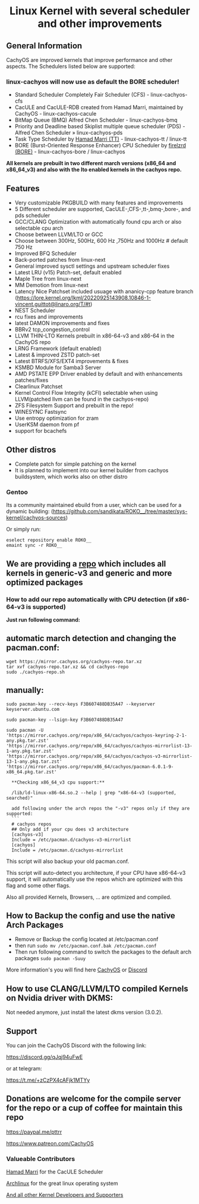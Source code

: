 # <center>Linux Kernel with several scheduler and other improvements</center>

## General Information

CachyOS are improved kernels that improve performance and other aspects. The Schedulers listed below are supported:

### linux-cachyos will now use as default the BORE scheduler!

- Standard Scheduler Completely Fair Scheduler (CFS) - linux-cachyos-cfs
- CacULE and CacULE-RDB created from Hamad Marri, maintained by CachyOS - linux-cachyos-cacule
- BitMap Queue (BMQ) Alfred Chen Scheduler - linux-cachyos-bmq
- Priority and Deadline based Skiplist multiple queue scheduler (PDS) - Alfred Chen Scheduler » linux-cachyos-pds
- Task Type Scheduler by [Hamad Marri (TT)](https://github.com/hamadmarri/TT-CPU-Scheduler) - linux-cachyos-tt / linux-tt
- BORE (Burst-Oriented Response Enhancer) CPU Scheduler by [firelzrd (BORE)](https://github.com/firelzrd/bore-scheduler) - linux-cachyos-bore / linux-cachyos

**All kernels are prebuilt in two different march versions (x86_64 and x86_64_v3) and also with the lto enabled kernels in the cachyos repo.**

## Features

- Very customizable PKGBUILD with many features and improvements
- 5 Different scheduler are supported, CacULE-,CFS-,tt-,bmq-,bore-, and pds scheduler
- GCC/CLANG Optimization with automatically found cpu arch or also selectable cpu arch
- Choose between LLVM/LTO or GCC
- Choose between 300Hz, 500Hz, 600 Hz ,750Hz and 1000Hz # default 750 Hz
- Improved BFQ Scheduler
- Back-ported patches from linux-next
- General improved sysctl settings and upstream scheduler fixes
- Latest LRU (v15) Patch-set, default enabled
- Maple Tree from linux-next
- MM Demotion from linux-next
- Latency Nice Patchset included usuage with ananicy-cpp feature branch (https://lore.kernel.org/lkml/20220925143908.10846-1-vincent.guittot@linaro.org/T/#t)
- NEST Scheduler
- rcu fixes and improvements
- latest DAMON improvements and fixes
- BBRv2 tcp_congestion_control
- LLVM THIN-LTO Kernels prebuilt in x86-64-v3 and x86-64 in the CachyOS repo
- LRNG Framework (default enabled)
- Latest & improved ZSTD patch-set
- Latest BTRFS/XFS/EXT4 improvements & fixes
- KSMBD Module for Samba3 Server
- AMD PSTATE EPP Driver enabled by default and with enhancements patches/fixes
- Clearlinux Patchset
- Kernel Control Flow Integrity (kCFI) selectable when using LLVM(patched llvm can be found in the cachyos-repo)
- ZFS Filesystem Support and prebuilt in the repo!
- WINESYNC Fastsync
- Use entropy optimization for zram
- UserKSM daemon from pf
- support for bcachefs

## Other distros

- Complete patch for simple patching on the kernel
- It is planned to implement into our kernel builder from cachyos buildsystem, which works also on other distro

### Gentoo

Its a community maintained ebuild from a user, which can be used for a dynamic building:
(https://github.com/sandikata/ROKO__/tree/master/sys-kernel/cachyos-sources)

Or simply run:

```
eselect repository enable ROKO__
emaint sync -r ROKO__
```

## We are providing a [repo](https://mirror.cachyos.org/) which includes all kernels in generic-v3 and generic and more optimized packages

### How to add our repo automatically with CPU detection (if x86-64-v3 is supported)

**Just run following command:**

## **automatic march detection and changing the pacman.conf:**

```
wget https://mirror.cachyos.org/cachyos-repo.tar.xz
tar xvf cachyos-repo.tar.xz && cd cachyos-repo
sudo ./cachyos-repo.sh
```

## **manually**:

````
sudo pacman-key --recv-keys F3B607488DB35A47 --keyserver keyserver.ubuntu.com

sudo pacman-key --lsign-key F3B607488DB35A47

sudo pacman -U 'https://mirror.cachyos.org/repo/x86_64/cachyos/cachyos-keyring-2-1-any.pkg.tar.zst' 'https://mirror.cachyos.org/repo/x86_64/cachyos/cachyos-mirrorlist-13-1-any.pkg.tar.zst' 'https://mirror.cachyos.org/repo/x86_64/cachyos/cachyos-v3-mirrorlist-13-1-any.pkg.tar.zst' 'https://mirror.cachyos.org/repo/x86_64/cachyos/pacman-6.0.1-9-x86_64.pkg.tar.zst'

  **Checking x86_64_v3 cpu support:**

  /lib/ld-linux-x86-64.so.2 --help | grep "x86-64-v3 (supported, searched)"

  add following under the arch repos the "-v3" repos only if they are supported:
  ```
  # cachyos repos
  ## Only add if your cpu does v3 architecture
  [cachyos-v3]
  Include = /etc/pacman.d/cachyos-v3-mirrorlist
  [cachyos]
  Include = /etc/pacman.d/cachyos-mirrorlist
  ````

This script will also backup your old pacman.conf.

This script will auto-detect you architecture, if your CPU have x86-64-v3 support, it will automatically use the repos which are optimized with this flag and some other flags.

Also all provided Kernels, Browsers, ... are optimized and compiled.

## How to Backup the config and use the native Arch Packages

- Remove or Backup the config located at /etc/pacman.conf
- then run `sudo mv /etc/pacman.conf.bak /etc/pacman.conf`
- Then run following command to switch the packages to the default arch packages `sudo pacman -Suuy`


More information's you will find here [CachyOS](https://github.com/cachyos) or [Discord](https://discord.gg/k39qfrxPNa) 

## How to use CLANG/LLVM/LTO compiled Kernels on Nvidia driver with DKMS:

Not needed anymore, just install the latest dkms version (3.0.2).

## Support

You can join the CachyOS Discord with the following link:

<https://discord.gg/qJqj94uFwE>

or at telegram:

<https://t.me/+zCzPX4cAFjk1MTYy>

## Donations are welcome for the compile server for the repo or a cup of coffee for maintain this repo

<https://paypal.me/pttrr>

<https://www.patreon.com/CachyOS>

### Valueable Contributors

[Hamad Marri](https://github.com/hamadmarri) for the CacULE Scheduler

[Archlinux](https://archlinux.org) for the great linux operating system

[And all other Kernel Developers and Supporters](https://github.com/torvalds/linux)
